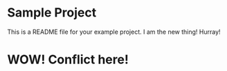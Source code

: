 # Sample Project
This is a README file for your example project.
I am the new thing! Hurray!
# WOW! Conflict here!